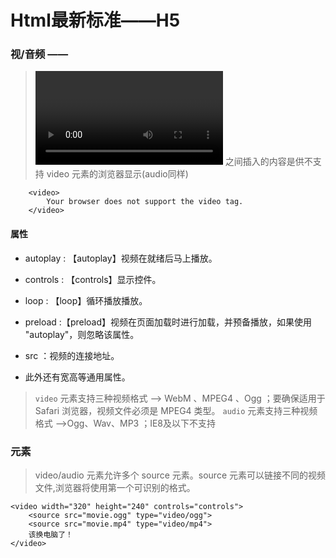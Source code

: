 # Html最新标准——H5

### 视/音频 —— <audio>/<video>

> <video> 与 </video> 之间插入的内容是供不支持 video 元素的浏览器显示(audio同样)


```
    <video>
        Your browser does not support the video tag.
    </video>
```
#### 属性

- autoplay : 【autoplay】视频在就绪后马上播放。

- controls : 【controls】显示控件。

- loop : 【loop】循环播放播放。

- preload :【preload】视频在页面加载时进行加载，并预备播放，如果使用 "autoplay"，则忽略该属性。

- src ：视频的连接地址。

- 此外还有宽高等通用属性。

> `video` 元素支持三种视频格式 --> WebM 、MPEG4 、Ogg ；要确保适用于 Safari 浏览器，视频文件必须是 MPEG4 类型。
> `audio` 元素支持三种视频格式 -->Ogg、Wav、MP3 ；IE8及以下不支持<audio>

###  <source> 元素

> video/audio 元素允许多个 source 元素。source 元素可以链接不同的视频文件,浏览器将使用第一个可识别的格式。

```
<video width="320" height="240" controls="controls">
    <source src="movie.ogg" type="video/ogg">
    <source src="movie.mp4" type="video/mp4">
    该换电脑了！
</video>
```


